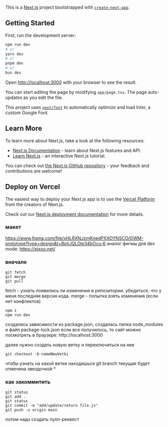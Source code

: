 This is a [Next.js](https://nextjs.org/) project bootstrapped with [`create-next-app`](https://github.com/vercel/next.js/tree/canary/packages/create-next-app).

## Getting Started

First, run the development server:

```bash
npm run dev
# or
yarn dev
# or
pnpm dev
# or
bun dev
```

Open [http://localhost:3000](http://localhost:3000) with your browser to see the result.

You can start editing the page by modifying `app/page.tsx`. The page auto-updates as you edit the file.

This project uses [`next/font`](https://nextjs.org/docs/basic-features/font-optimization) to automatically optimize and load Inter, a custom Google Font.

## Learn More

To learn more about Next.js, take a look at the following resources:

- [Next.js Documentation](https://nextjs.org/docs) - learn about Next.js features and API.
- [Learn Next.js](https://nextjs.org/learn) - an interactive Next.js tutorial.

You can check out [the Next.js GitHub repository](https://github.com/vercel/next.js/) - your feedback and contributions are welcome!

## Deploy on Vercel

The easiest way to deploy your Next.js app is to use the [Vercel Platform](https://vercel.com/new?utm_medium=default-template&filter=next.js&utm_source=create-next-app&utm_campaign=create-next-app-readme) from the creators of Next.js.

Check out our [Next.js deployment documentation](https://nextjs.org/docs/deployment) for more details.

### макет
https://www.figma.com/file/xHLRXNJzmKnedPXXOYNSCO/GWM-prototype?type=design&t=BpljJQLDle34bOcu-6
аналог фигмы для dev mode: https://pixso.net/


### вначале
```
git fetch
git merge
git pull
```
fetch - узнать появились ли изменения в репозитории. убедиться, что у меня последняя версия кода.
merge - попытка взять изменения (если нет конфликтов)

```
npm i
npm run dev
```
создались зависимости из package.json, создалась папка node_modules и файл package-lock.json
если все получилось, то сайт можно посмотреть в браузере: http://localhost:3000

далее нужно создать новую ветку и переключиться на нее
```
git checkout -b nameNewVetki
```
чтобы узнать на какой ветке находишься git branch текущая будет отмечена звездочкой *


### как закоммитить
```
git status 
git add . 
git status 
git commit -m "add/update/return file.js" 
git push -u origin main
```
потом надо создать пулл-реквест